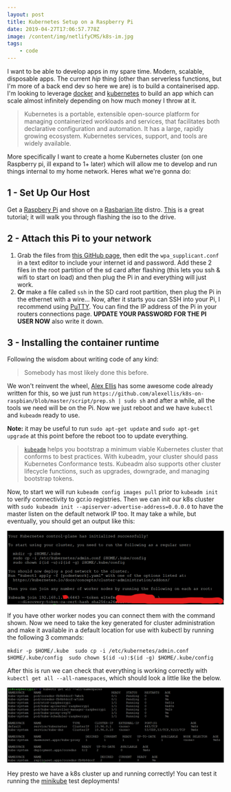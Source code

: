 ```yaml
---
layout: post
title: Kubernetes Setup on a Raspberry Pi
date: 2019-04-27T17:06:57.778Z
image: /content/img/netlifyCMS/k8s-im.jpg
tags:
    - code
---
```


I want to be able to develop apps in my spare time. Modern, scalable, disposable apps. The current _hip_ thing (other than serverless functions, but I'm more of a back end dev so here we are) is to build a containerised app. I'm looking to leverage [docker](https://www.docker.com/) and [kubernetes](https://kubernetes.io/) to build an app which can scale almost infinitely depending on how much money I throw at it.

> Kubernetes is a portable, extensible open-source platform for managing containerized workloads and services, that facilitates both declarative configuration and automation. It has a large, rapidly growing ecosystem. Kubernetes services, support, and tools are widely available.

More specifically I want to create a home Kubernetes cluster (on one Raspberry pi, ill expand to 1+ later) which will allow me to develop and run things internal to my home network. Heres what we're gonna do:

## 1 - Set Up Our Host

Get a [Raspbery Pi](https://www.raspberrypi.org/) and shove on a [Rasbarian lite](https://www.raspberrypi.org/downloads/raspbian/) distro. [This](https://www.raspberrypi.org/documentation/installation/installing-images/README.md) is a great tutorial; it will walk you through flashing the iso to the drive.

## 2 - Attach this Pi to your network

1.  Grab the files from [this GitHub page](https://github.com/GitToby/Raspbery-Pi-Setup-Files), then edit the `wpa_supplicant.conf` in a text editor to include your internet id and password. Add these 2 files in the root partition of the sd card after flashing (this lets you ssh & wifi to start on load) and then plug the Pi in and everything will just work.
2.  **Or** make a file called `ssh` in the SD card root partition, then plug the Pi in the ethernet with a wire...
    Now, after it starts you can SSH into your Pi, I recommend using [PuTTY](https://www.putty.org/). You can find the IP address of the Pi in your routers connections page. **UPDATE YOUR PASSWORD FOR THE PI USER NOW** also write it down.

## 3 - Installing the container runtime

Following the wisdom about writing code of any kind:

> Somebody has most likely done this before.

We won't reinvent the wheel, [Alex Ellis](https://github.com/alexellis) has some awesome code already written for this, so we just run `https://github.com/alexellis/k8s-on-raspbian/blob/master/script/prep.sh | sudo sh` and after a while, all the tools we need will be on the Pi. Now we just reboot and we have `kubectl` and `kubeadm` ready to use.

**Note:** it may be useful to run `sudo apt-get update` and `sudo apt-get upgrade` at this point before the reboot too to update everything.

> [`kubeadm`](https://kubernetes.io/docs/reference/setup-tools/kubeadm/kubeadm/) helps you bootstrap a minimum viable Kubernetes cluster that conforms to best practices. With kubeadm, your cluster should pass Kubernetes Conformance tests. Kubeadm also supports other cluster lifecycle functions, such as upgrades, downgrade, and managing bootstrap tokens.

Now, to start we will run `kubeadm config images pull` prior to `kubeadm init` to verify connectivity to gcr.io registries. Then we can init our k8s cluster with `sudo kubeadm init --apiserver-advertise-address=0.0.0.0` to have the master listen on the default network IP too. It may take a while, but eventually, you should get an output like this:

![](/content/img/netlifyCMS/k8s-cmd-out.png)

If you have other worker nodes you can connect them with the command shown. Now we need to take the key generated for cluster administration and make it available in a default location for use with kubectl by running the following 3 commands:

```
mkdir -p $HOME/.kube  sudo cp -i /etc/kubernetes/admin.conf $HOME/.kube/config  sudo chown $(id -u):$(id -g) $HOME/.kube/config
```

After this is run we can check that everything is working correctly with `kubectl get all --all-namespaces`, which should look a little like the below.

![](/content/img/netlifyCMS/k8s-cmd-out-2.png)

Hey presto we have a k8s cluster up and running correctly! You can test it running the [minikube](https://kubernetes.io/docs/tutorials/hello-minikube/#create-a-deployment) test deployments!
